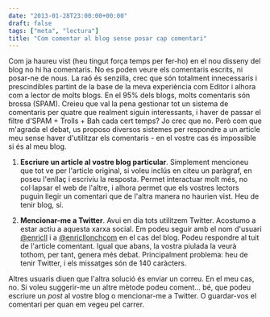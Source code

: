 ```yaml
---
date: "2013-01-28T23:00:00+00:00"
draft: false
tags: ["meta", "lectura"]
title: "Com comentar al blog sense posar cap comentari"
---
```

Com ja haureu vist (heu tingut força temps per fer-ho) en el nou disseny del blog no hi ha comentaris. No es poden veure els comentaris escrits, ni posar-ne de nous. La raó és senzilla, crec que són totalment innecessaris i prescindibles partint de la base de la meva experiència com Editor i alhora com a lector de molts blogs. En el 95% dels blogs, molts comentaris són brossa (SPAM). Creieu que val la pena gestionar tot un sistema de comentaris per quatre que realment siguin interessants, i haver de passar el filtre d'SPAM + Trolls + Bah cada cert temps? Jo crec que no. Però com que m'agrada el debat, us proposo diversos sistemes per respondre a un article meu sense haver d'utilitzar els comentaris - en el vostre cas és impossible si és al meu blog.

1.  **Escriure un article al vostre blog particular**. Simplement mencioneu que tot ve per l'article original, si voleu inclús en citeu un paràgraf, en poseu l'enllaç i escriviu la resposta. Permet interactuar molt més, no col·lapsar el web de l'altre, i alhora permet que els vostres lectors puguin llegir un comentari que de l'altra manera no haurien vist. Heu de tenir blog, sí.

2.  **Mencionar-me a Twitter**. Avui en dia tots utilitzem Twitter. Acostumo a estar actiu a aquesta xarxa social. Em podeu seguir amb el nom d'usuari [@enricll][1] i a [@enricllonchcom][2] en el cas del blog. Podeu respondre al tuit de l'article comentant. Igual que abans, la vostra piulada la veurà tothom, per tant, genera més debat. Principalment problema: heu de tenir Twitter, i els missatges són de 140 caràcters.

Altres usuaris diuen que l'altra solució és enviar un correu. En el meu cas, no. Si voleu suggerir-me un altre mètode podeu coment... bé, que podeu escriure un *post* al vostre blog o mencionar-me a Twitter. O guardar-vos el comentari per quan em vegeu pel carrer.

 [1]: http://www.twitter.com/enricll
 [2]: http://www.twitter.com/enricllonchcom
